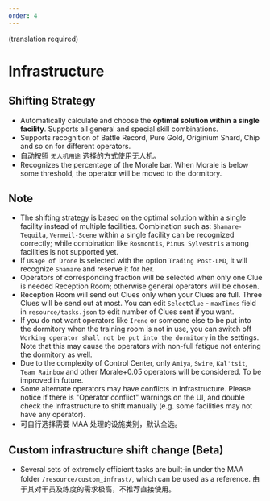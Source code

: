 ```yaml
---
order: 4
---
```


(translation required)

# Infrastructure

## Shifting Strategy

- Automatically calculate and choose the **optimal solution within a single facility**. Supports all general and special skill combinations.
- Supports recognition of Battle Record, Pure Gold, Originium Shard, Chip and so on for different operators.
- 自动按照 `无人机用途` 选择的方式使用无人机。
- Recognizes the percentage of the Morale bar. When Morale is below some threshold, the operator will be moved to the dormitory.

## Note

- The shifting strategy is based on the optimal solution within a single facility instead of multiple facilities. Combination such as: `Shamare-Tequila`, `Vermeil-Scene` within a single facility can be recognized correctly; while combination like `Rosmontis`, `Pinus Sylvestris` among facilities is not supported yet.
- If `Usage of Drone` is selected with the option `Trading Post-LMD`, it will recognize `Shamare` and reserve it for her.
- Operators of corresponding fraction will be selected when only one Clue is needed Reception Room; otherwise general operators will be chosen.
- Reception Room will send out Clues only when your Clues are full. Three Clues will be send out at most. You can edit `SelectClue` - `maxTimes` field in `resource/tasks.json` to edit number of Clues sent if you want.
- If you do not want operators like `Irene` or someone else to be put into the dormitory when the training room is not in use, you can switch off `Working operator shall not be put into the dormitory` in the settings. Note that this may cause the operators with non-full fatigue not entering the dormitory as well.
- Due to the complexity of Control Center, only `Amiya`, `Swire`, `Kal'tsit`, `Team Rainbow` and other Morale+0.05 operators will be considered. To be improved in future.
- Some alternate operators may have conflicts in Infrastructure. Please notice if there is "Operator conflict" warnings on the UI, and double check the Infrastructure to shift manually (e.g. some facilities may not have any operator).
- 可自行选择需要 MAA 处理的设施类别，默认全选。

## Custom infrastructure shift change (Beta)

- Several sets of extremely efficient tasks are built-in under the MAA folder `/resource/custom_infrast/`, which can be used as a reference. 由于其对干员及练度的需求极高，不推荐直接使用。
